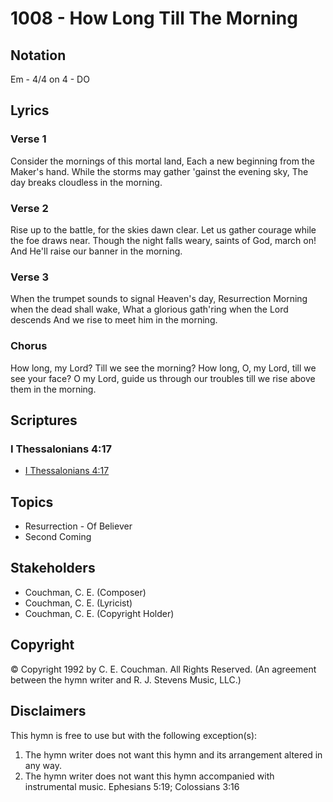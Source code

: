 # 1008 - How Long Till The Morning

## Notation

Em - 4/4 on 4 - DO

## Lyrics

### Verse 1

Consider the mornings of this mortal land, Each a new beginning from the Maker's hand. While the storms may gather 'gainst the evening sky, The day breaks cloudless in the morning.

### Verse 2

Rise up to the battle, for the skies dawn clear. Let us gather courage while the foe draws near. Though the night falls weary, saints of God, march on! And He'll raise our banner in the morning.

### Verse 3

When the trumpet sounds to signal Heaven's day, Resurrection Morning when the dead shall wake, What a glorious gath'ring when the Lord descends And we rise to meet him in the morning.

### Chorus

How long, my Lord? Till we see the morning? How long, O, my Lord, till we see your face? O my Lord, guide us through our troubles till we rise above them in the morning.


## Scriptures

### I Thessalonians 4:17

- [I Thessalonians 4:17](https://www.biblegateway.com/passage/?search=I%20Thessalonians%204%3A17)


## Topics

- Resurrection - Of Believer
- Second Coming

## Stakeholders

- Couchman, C. E. (Composer)
- Couchman, C. E. (Lyricist)
- Couchman, C. E. (Copyright Holder)

## Copyright

© Copyright 1992 by C. E. Couchman. All Rights Reserved.
(An agreement between the hymn writer and R. J. Stevens Music, LLC.)

## Disclaimers

This hymn is free to use but with the following exception(s):
1. The hymn writer does not want this hymn and its arrangement altered in any way.
2. The hymn writer does not want this hymn accompanied with instrumental music.
Ephesians 5:19; Colossians 3:16

